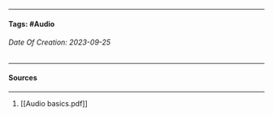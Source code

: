 __________________________________________________________________________
#### **Tags:** #Audio
###### *Date Of Creation: 2023-09-25*
__________________________________________________________________________


#### Sources
__________________________________________________________________________
1. [[Audio basics.pdf]]